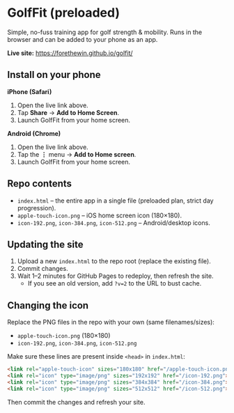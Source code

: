 # GolfFit (preloaded)

Simple, no-fuss training app for golf strength & mobility. Runs in the browser and can be added to your phone as an app.

**Live site:** https://forethewin.github.io/golfit/

## Install on your phone
**iPhone (Safari)**
1. Open the live link above.
2. Tap **Share** → **Add to Home Screen**.
3. Launch GolfFit from your home screen.

**Android (Chrome)**
1. Open the live link above.
2. Tap the **⋮** menu → **Add to Home screen**.
3. Launch GolfFit from your home screen.

## Repo contents
- `index.html` – the entire app in a single file (preloaded plan, strict day progression).
- `apple-touch-icon.png` – iOS home screen icon (180×180).
- `icon-192.png`, `icon-384.png`, `icon-512.png` – Android/desktop icons.

## Updating the site
1. Upload a new `index.html` to the repo root (replace the existing file).
2. Commit changes.
3. Wait 1–2 minutes for GitHub Pages to redeploy, then refresh the site.
   - If you see an old version, add `?v=2` to the URL to bust cache.

## Changing the icon
Replace the PNG files in the repo with your own (same filenames/sizes):
- `apple-touch-icon.png` (180×180)
- `icon-192.png`, `icon-384.png`, `icon-512.png`

Make sure these lines are present inside `<head>` in `index.html`:

```html
<link rel="apple-touch-icon" sizes="180x180" href="/apple-touch-icon.png">
<link rel="icon" type="image/png" sizes="192x192" href="/icon-192.png">
<link rel="icon" type="image/png" sizes="384x384" href="/icon-384.png">
<link rel="icon" type="image/png" sizes="512x512" href="/icon-512.png">
```

Then commit the changes and refresh your site.
